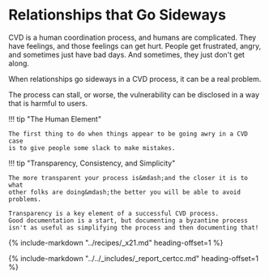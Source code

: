 # Relationships that Go Sideways

CVD is a human coordination process, and humans are complicated.
They have feelings, and those feelings can get hurt.
People get frustrated, angry, and sometimes just have bad days.
And sometimes, they just don't get along.

<!--start-->When relationships go sideways in a CVD process, it can be a real problem.
The process can stall, or worse, the vulnerability can be disclosed in a way that is harmful to users.<!--end-->

!!! tip "The Human Element"

    The first thing to do when things appear to be going awry in a CVD case
    is to give people some slack to make mistakes.

!!! tip "Transparency, Consistency, and Simplicity"

    The more transparent your process is&mdash;and the closer it is to what
    other folks are doing&mdash;the better you will be able to avoid problems.

    Transparency is a key element of a successful CVD process.
    Good documentation is a start, but documenting a byzantine process
    isn't as useful as simplifying the process and then documenting that!

{% include-markdown "../recipes/_x21.md" heading-offset=1 %}

{% include-markdown "../../_includes/_report_certcc.md" heading-offset=1 %}
